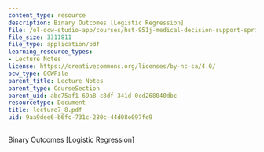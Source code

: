 ```yaml
---
content_type: resource
description: Binary Outcomes [Logistic Regression]
file: /ol-ocw-studio-app/courses/hst-951j-medical-decision-support-spring-2003/9aa9dee6b6fc731c280c44d08e097fe9_lecture7_8.pdf
file_size: 3311811
file_type: application/pdf
learning_resource_types:
- Lecture Notes
license: https://creativecommons.org/licenses/by-nc-sa/4.0/
ocw_type: OCWFile
parent_title: Lecture Notes
parent_type: CourseSection
parent_uid: abc75af1-69a8-c8df-341d-0cd268040dbc
resourcetype: Document
title: lecture7_8.pdf
uid: 9aa9dee6-b6fc-731c-280c-44d08e097fe9
---
```

Binary Outcomes [Logistic Regression]
